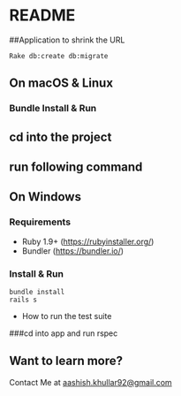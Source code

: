 # README




##Application to shrink the URL 

```
Rake db:create db:migrate
```

## On macOS & Linux

### Bundle Install & Run

## cd into the project 

## run following command


## On Windows

### Requirements

* Ruby 1.9+ (https://rubyinstaller.org/)
* Bundler (https://bundler.io/)

### Install & Run

```
bundle install
rails s
```



* How to run the test suite

###cd into app and run rspec


## Want to learn more?

Contact Me at aashish.khullar92@gmail.com
